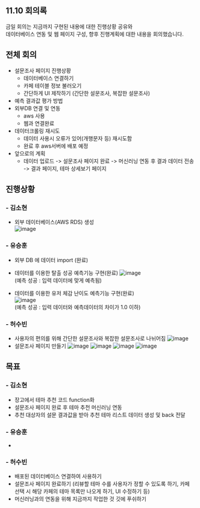## 11.10 회의록
금일 회의는 지금까지 구현된 내용에 대한 진행상황 공유와    
데이터베이스 연동 및 웹 페이지 구성, 
향후 진행계획에 대한 내용을 회의했습니다.


## 전체 회의
- 설문조사 페이지 진행상황
    - 데이터베이스 연결하기
    - 카페 테이블 정보 불러오기
    - 간단하게 UI 제작하기 (간단한 설문조사, 복잡한 설문조사)
- 예측 결과값 평가 방법
- 외부DB 연결 및 연동
    - aws 사용
    - 웹과 연결완료
- 데이터크롤링 재시도
    - 데이터 사용시 오류가 있어(개행문자 등) 재시도함
    - 완료 후 aws서버에 배포 예정
- 앞으로의 계획
    - 데이터 업로드 -> 설문조사 페이지 완료 -> 머신러닝 연동 후 결과 데이터 전송 -> 결과 페이지, 테마 상세보기 페이지

## 진행상황
### - 김소현
- 외부 데이터베이스(AWS RDS) 생성  
![image](https://user-images.githubusercontent.com/55437339/142184864-582eed74-3d90-4825-b2c0-e2d796fc4d2e.png)


### - 유승훈
- 외부 DB 에 데이터 import (완료)  

- 데이터를 이용한 탈출 성공 예측기능 구현(완료)
![image](https://user-images.githubusercontent.com/29995264/142186634-71ef111e-957c-4aec-aa57-b7f8d6696d6d.png)  
(예측 성공 : 입력 데이터에 맞게 예측됨)  

- 데이터를 이용한 유저 체감 난이도 예측기능 구현(완료)  
![image](https://user-images.githubusercontent.com/29995264/142187990-e4c55c19-ebd2-46bf-8fc1-25f366349d0a.png)  
(예측 성공 : 입력 데이터와 예측데이터의 차이가 1.0 이하)


### - 허수빈
- 사용자의 편의를 위해 간단한 설문조사와 복잡한 설문조사로 나뉘어짐
  ![image](https://user-images.githubusercontent.com/59255980/142178341-7d040d62-70e1-40de-8d35-be5c7a412e72.png)
- 설문조사 페이지 만들기
  ![image](https://user-images.githubusercontent.com/59255980/142179526-1065fdf3-5838-46fb-8bff-0d066e4a3e93.png)
  ![image](https://user-images.githubusercontent.com/59255980/142179413-4cf877b1-825d-4d10-b34e-f3fe5bf10c6c.png)
  ![image](https://user-images.githubusercontent.com/59255980/142179563-abee77ec-32bd-4b8c-a7df-01e9e9daf5c3.png)
  ![image](https://user-images.githubusercontent.com/59255980/142179595-c5091747-cad2-4792-a313-5e466f9fc8ac.png)

      
## 목표
### - 김소현
- 장고에서 테마 추천 코드 function화
- 설문조사 페이지 완료 후 테마 추천 머신러닝 연동
- 추천 대상자의 설문 결과값을 받아 추천 테마 리스트 데이터 생성 및 back 전달

### - 유승훈
- 

### - 허수빈
- 배포된 데이터베이스 연결하여 사용하기
- 설문조사 페이지 완료하기 (리뷰할 테마 수를 사용자가 정할 수 있도록 하기, 카페 선택 시 해당 카페의 테마 목록만 나오게 하기, UI 수정하기 등)
- 머신러닝과의 연동을 위해 지금까지 작업한 것 깃에 푸쉬하기
